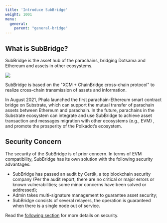 ```yaml
---
title: 'Introduce SubBridge'
weight: 1001
menu:
  general:
    parent: "general-bridge"
---
```


## What is SubBridge?

SubBridge is the asset hub of the parachains, bridging Dotsama and Ethereum and assets in other ecosystems.

![](/images/general/subbridge-intro.jpg)

SubBridge is based on the "XCM + ChainBridge cross-chain protocol" to realize cross-chain transmission of assets and information.

In August 2021, Phala launched the first parachain-Ethereum smart contract bridge on Substrate, which can support the mutual transfer of parachain assets between Ethereum and parachain. In the future, parachains in the Substrate ecosystem can integrate and use SubBridge to achieve asset transaction and messages migration with other ecosystems (e.g., EVM) , and promote the prosperity of the Polkadot’s ecosystem.

## Security Concern

The security of the SubBridge is of prior concern. In terms of EVM compatibility, SubBridge has its own solution with the following security advantages:

- SubBridge has passed an audit by Certik, a top blockchain security company (Per the audit report, there are no critical or major errors or known vulnerabilities; some minor concerns have been solved or addressed);
- Admin takes multi-signature management to guarantee asset security;
- SubBridge consists of several relayers, the operation is guaranteed when there is a single node out of service.

Read the [following section](/en-us/general/subbridge/security) for more details on security.
